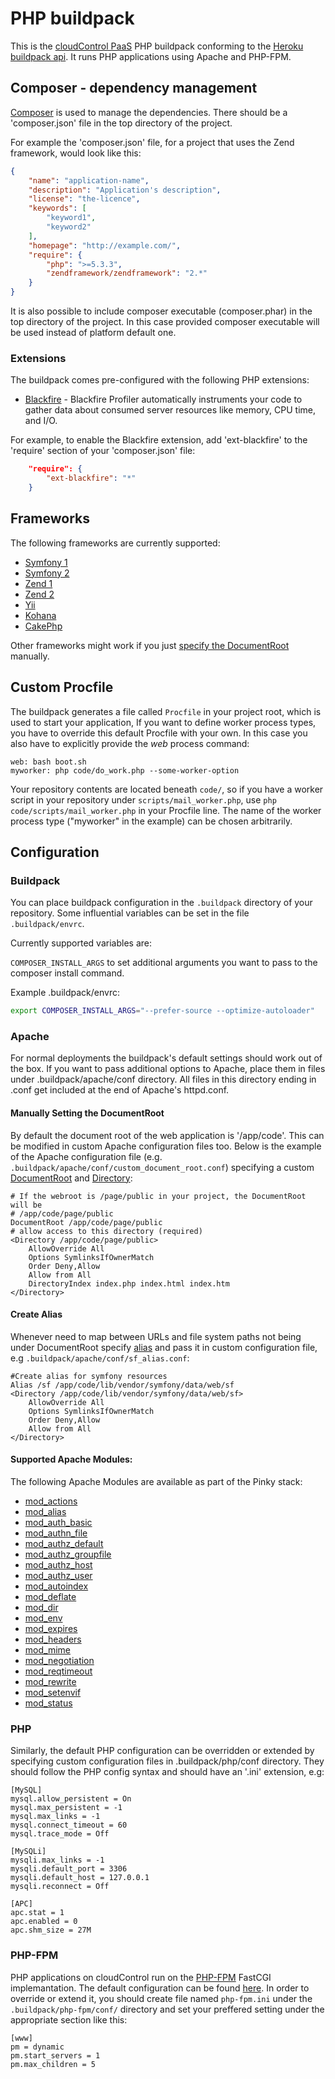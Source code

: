 # PHP buildpack
This is the [cloudControl PaaS](https://www.cloudcontrol.com) PHP buildpack conforming to the [Heroku buildpack api](https://devcenter.heroku.com/articles/buildpack-api). It runs PHP applications using Apache and PHP-FPM.

## Composer - dependency management
[Composer](https://getcomposer.org/) is used to manage the dependencies. There should be a 'composer.json' file in the top directory of the project.

For example the 'composer.json' file, for a project that uses the Zend
framework, would look like this:
~~~json
{
    "name": "application-name",
    "description": "Application's description",
    "license": "the-licence",
    "keywords": [
        "keyword1",
        "keyword2"
    ],
    "homepage": "http://example.com/",
    "require": {
        "php": ">=5.3.3",
        "zendframework/zendframework": "2.*"
    }
}
~~~

It is also possible to include composer executable (composer.phar) in the top directory of the project. In this case provided composer executable will be used instead of platform default one.

### Extensions
The buildpack comes pre-configured with the following PHP extensions:

* [Blackfire](https://blackfire.io/) - Blackfire Profiler automatically instruments your code to gather data about consumed server resources like memory, CPU time, and I/O.

For example, to enable the Blackfire extension, add 'ext-blackfire' to the 'require' section of your 'composer.json' file:
~~~json
    "require": {
        "ext-blackfire": "*"
    }
~~~

## Frameworks
The following frameworks are currently supported:

* [Symfony 1](http://symfony.com/legacy)
* [Symfony 2](http://symfony.com/)
* [Zend 1](http://framework.zend.com/)
* [Zend 2](http://framework.zend.com/)
* [Yii](http://www.yiiframework.com/)
* [Kohana](http://kohanaframework.org/)
* [CakePhp](http://www.cakephp.de/)

Other frameworks might work if you just
[specify the DocumentRoot](#manually-setting-the-documentroot) manually.

## Custom Procfile
The buildpack generates a file called `Procfile` in your project root,
which is used to start your application,
If you want to define worker process types, you have to override this default Procfile with your own.
In this case you also have to explicitly provide the _web_ process command:
~~~
web: bash boot.sh
myworker: php code/do_work.php --some-worker-option
~~~
Your repository contents are located beneath `code/`, so if you have a worker script in your repository under `scripts/mail_worker.php`, use
`php code/scripts/mail_worker.php` in your Procfile line. The name of the worker process type ("myworker" in the example) can be chosen arbitrarily.

## Configuration
### Buildpack

You can place buildpack configuration in the `.buildpack` directory of your repository. Some influential variables can be set in the file `.buildpack/envrc`.

Currently supported variables are:

`COMPOSER_INSTALL_ARGS` to set additional arguments you want to pass to the composer install command.

Example .buildpack/envrc:

~~~bash
export COMPOSER_INSTALL_ARGS="--prefer-source --optimize-autoloader"
~~~

### Apache
For normal deployments the buildpack's default settings should work out of the
box. If you want to pass additional options to Apache, place them in files under
.buildpack/apache/conf directory. All files in this directory ending in .conf get included
at the end of Apache's httpd.conf.

#### Manually Setting the DocumentRoot
By default the document root of the web application is '/app/code'. This can be modified in custom Apache configuration files too. Below is the example of the Apache configuration file (e.g. `.buildpack/apache/conf/custom_document_root.conf`) specifying a custom [DocumentRoot](http://httpd.apache.org/docs/current/mod/core.html#documentroot) and [Directory](http://httpd.apache.org/docs/current/mod/core.html#directory):

    # If the webroot is /page/public in your project, the DocumentRoot will be
    # /app/code/page/public
    DocumentRoot /app/code/page/public
    # allow access to this directory (required)
    <Directory /app/code/page/public>
        AllowOverride All
        Options SymlinksIfOwnerMatch
        Order Deny,Allow
        Allow from All
        DirectoryIndex index.php index.html index.htm
    </Directory>

#### Create Alias
Whenever need to map between URLs and file system paths not being under DocumentRoot specify [alias](http://httpd.apache.org/docs/2.2/mod/mod_alias.html#alias) and pass it in custom configuration file, e.g `.buildpack/apache/conf/sf_alias.conf`:

    #Create alias for symfony resources
    Alias /sf /app/code/lib/vendor/symfony/data/web/sf
    <Directory /app/code/lib/vendor/symfony/data/web/sf>
        AllowOverride All
        Options SymlinksIfOwnerMatch
        Order Deny,Allow
        Allow from All
    </Directory>

#### Supported Apache Modules:

The following Apache Modules are available as part of the Pinky stack:

* [mod_actions](http://httpd.apache.org/docs/2.2/mod/mod_actions.html)
* [mod_alias](http://httpd.apache.org/docs/2.2/mod/mod_alias.html)
* [mod_auth_basic](http://httpd.apache.org/docs/2.2/mod/mod_auth_basic.html)
* [mod_authn_file](http://httpd.apache.org/docs/2.2/mod/mod_authn_file.html)
* [mod_authz_default](http://httpd.apache.org/docs/2.2/mod/mod_authz_default.html)
* [mod_authz_groupfile](http://httpd.apache.org/docs/2.2/mod/mod_authz_groupfile.html)
* [mod_authz_host](http://httpd.apache.org/docs/2.2/mod/mod_authz_host.html)
* [mod_authz_user](http://httpd.apache.org/docs/2.2/mod/mod_authz_user.html)
* [mod_autoindex](http://httpd.apache.org/docs/2.2/mod/mod_autoindex.html)
* [mod_deflate](http://httpd.apache.org/docs/2.2/mod/mod_deflate.html)
* [mod_dir](http://httpd.apache.org/docs/2.2/mod/mod_dir.html)
* [mod_env](http://httpd.apache.org/docs/2.2/mod/mod_env.html)
* [mod_expires](http://httpd.apache.org/docs/2.2/mod/mod_expires.html)
* [mod_headers](http://httpd.apache.org/docs/2.2/mod/mod_headers.html)
* [mod_mime](http://httpd.apache.org/docs/2.2/mod/mod_mime.html)
* [mod_negotiation](http://httpd.apache.org/docs/2.2/mod/mod_negotiation.html)
* [mod_reqtimeout](http://httpd.apache.org/docs/2.2/mod/mod_reqtimeout.html)
* [mod_rewrite](http://httpd.apache.org/docs/2.2/mod/mod_rewrite.html)
* [mod_setenvif](http://httpd.apache.org/docs/2.2/mod/mod_setenvif.html)
* [mod_status](http://httpd.apache.org/docs/2.2/mod/mod_status.html)

### PHP
Similarly, the default PHP configuration can be overridden or extended by specifying custom configuration files in .buildpack/php/conf directory. They should follow the PHP config syntax and should have an '.ini' extension, e.g:

	[MySQL]
	mysql.allow_persistent = On
	mysql.max_persistent = -1
	mysql.max_links = -1
	mysql.connect_timeout = 60
	mysql.trace_mode = Off

	[MySQLi]
	mysqli.max_links = -1
	mysqli.default_port = 3306
	mysqli.default_host = 127.0.0.1
	mysqli.reconnect = Off

	[APC]
	apc.stat = 1
	apc.enabled = 0
	apc.shm_size = 27M

### PHP-FPM
PHP applications on cloudControl run on the [PHP-FPM](http://php-fpm.org/)
FastCGI implemantation. The default configuration can be found
[here](https://github.com/cloudControl/buildpack-php/blob/master/conf/php-fpm.ini).
In order to override or extend it, you should create file named `php-fpm.ini` under
the `.buildpack/php-fpm/conf/` directory and set your preffered setting under the
appropriate section like this:

    [www]
    pm = dynamic
    pm.start_servers = 1
    pm.max_children = 5
